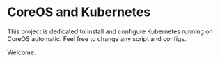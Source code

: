 # CoreOS and Kubernetes
This project is dedicated to install and configure Kubernetes running on CoreOS automatic.
Feel free to change any script and configs.

Welcome.
